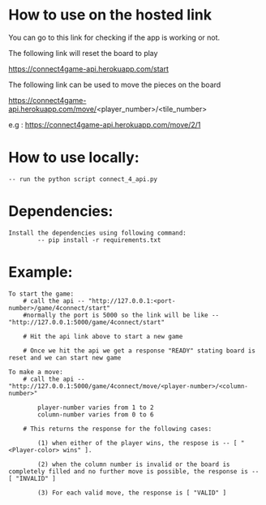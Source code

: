 # How to use on the hosted link

You can go to this link for checking if the app is working or not.



The following link will reset the board to play

https://connect4game-api.herokuapp.com/start

The following link can be used to move the pieces on the board

https://connect4game-api.herokuapp.com/move/<player_number>/<tile_number>

e.g : https://connect4game-api.herokuapp.com/move/2/1




# How to use locally:
	-- run the python script connect_4_api.py

# Dependencies:
	Install the dependencies using following command:
			-- pip install -r requirements.txt
	


# Example:

	To start the game:
		# call the api -- "http://127.0.0.1:<port-number>/game/4connect/start"
		#normally the port is 5000 so the link will be like --"http://127.0.0.1:5000/game/4connect/start"

		# Hit the api link above to start a new game

		# Once we hit the api we get a response "READY" stating board is reset and we can start new game

	To make a move:
		# call the api -- "http://127.0.0.1:5000/game/4connect/move/<player-number>/<column-number>"

			player-number varies from 1 to 2
			column-number varies from 0 to 6

		# This returns the response for the following cases:

			(1) when either of the player wins, the respose is -- [ "<Player-color> wins" ].

			(2) when the column number is invalid or the board is completely filled and no further move is possible, the response is -- [ "INVALID" ]

			(3) For each valid move, the response is [ "VALID" ]

